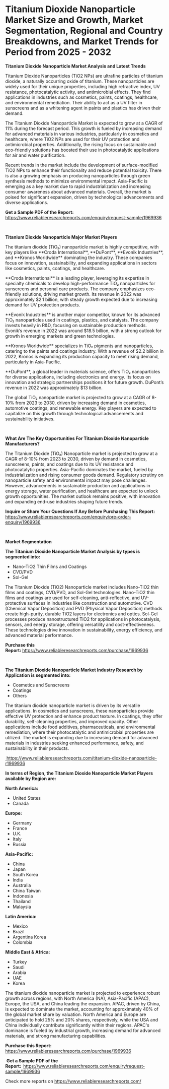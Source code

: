 <p><h1>Titanium Dioxide Nanoparticle Market Size and Growth, Market Segmentation, Regional and Country Breakdowns, and Market Trends for Period from 2025 -  2032</h1></p><p><strong>Titanium Dioxide Nanoparticle Market Analysis and Latest Trends</strong></p>
<p><p>Titanium Dioxide Nanoparticles (TiO2 NPs) are ultrafine particles of titanium dioxide, a naturally occurring oxide of titanium. These nanoparticles are widely used for their unique properties, including high refractive index, UV resistance, photocatalytic activity, and antimicrobial effects. They find applications in industries such as cosmetics, paints, coatings, healthcare, and environmental remediation. Their ability to act as a UV filter in sunscreens and as a whitening agent in paints and plastics has driven their demand.</p><p>The Titanium Dioxide Nanoparticle Market is expected to grow at a CAGR of 11% during the forecast period. This growth is fueled by increasing demand for advanced materials in various industries, particularly in cosmetics and healthcare, where TiO2 NPs are used for their UV protection and antimicrobial properties. Additionally, the rising focus on sustainable and eco-friendly solutions has boosted their use in photocatalytic applications for air and water purification.</p><p>Recent trends in the market include the development of surface-modified TiO2 NPs to enhance their functionality and reduce potential toxicity. There is also a growing emphasis on producing nanoparticles through green synthesis methods to minimize environmental impact. Asia-Pacific is emerging as a key market due to rapid industrialization and increasing consumer awareness about advanced materials. Overall, the market is poised for significant expansion, driven by technological advancements and diverse applications.</p></p>
<p><strong>Get a Sample PDF of the Report:&nbsp;</strong> <a href="https://www.reliableresearchreports.com/enquiry/request-sample/1969936?utm_campaign=2206&utm_medium=2&utm_source=Github&utm_content=ia&utm_term=25012025&utm_id=titanium-dioxide-nanoparticle">https://www.reliableresearchreports.com/enquiry/request-sample/1969936</a></p>
<p>&nbsp;</p>
<p><strong>Titanium Dioxide Nanoparticle Major Market Players</strong></p>
<p><p>The titanium dioxide (TiO₂) nanoparticle market is highly competitive, with key players like **Croda International**, **DuPont**, **Evonik Industries**, and **Kronos Worldwide** dominating the industry. These companies focus on innovation, sustainability, and expanding applications in sectors like cosmetics, paints, coatings, and healthcare.</p><p>**Croda International** is a leading player, leveraging its expertise in specialty chemicals to develop high-performance TiO₂ nanoparticles for sunscreens and personal care products. The company emphasizes eco-friendly solutions, driving market growth. Its revenue in 2022 was approximately $2.1 billion, with steady growth expected due to increasing demand for UV protection products.</p><p>**Evonik Industries** is another major competitor, known for its advanced TiO₂ nanoparticles used in coatings, plastics, and catalysts. The company invests heavily in R&D, focusing on sustainable production methods. Evonik’s revenue in 2022 was around $18.5 billion, with a strong outlook for growth in emerging markets and green technologies.</p><p>**Kronos Worldwide** specializes in TiO₂ pigments and nanoparticles, catering to the paints and coatings industry. With a revenue of $2.2 billion in 2022, Kronos is expanding its production capacity to meet rising demand, particularly in Asia-Pacific.</p><p>**DuPont**, a global leader in materials science, offers TiO₂ nanoparticles for diverse applications, including electronics and energy. Its focus on innovation and strategic partnerships positions it for future growth. DuPont’s revenue in 2022 was approximately $13 billion.</p><p>The global TiO₂ nanoparticle market is projected to grow at a CAGR of 8-10% from 2023 to 2030, driven by increasing demand in cosmetics, automotive coatings, and renewable energy. Key players are expected to capitalize on this growth through technological advancements and sustainability initiatives.</p></p>
<p>&nbsp;</p>
<p><strong>What Are The Key Opportunities For Titanium Dioxide Nanoparticle Manufacturers?</strong></p>
<p><p>The Titanium Dioxide (TiO₂) Nanoparticle market is projected to grow at a CAGR of 8-10% from 2023 to 2030, driven by demand in cosmetics, sunscreens, paints, and coatings due to its UV resistance and photocatalytic properties. Asia-Pacific dominates the market, fueled by industrialization and rising consumer goods demand. Regulatory scrutiny on nanoparticle safety and environmental impact may pose challenges. However, advancements in sustainable production and applications in energy storage, water purification, and healthcare are expected to unlock growth opportunities. The market outlook remains positive, with innovation and expanding end-use industries shaping future trends.</p></p>
<p><strong>Inquire or Share Your Questions If Any Before Purchasing This Report:</strong> <a href="https://www.reliableresearchreports.com/enquiry/pre-order-enquiry/1969936?utm_campaign=2206&utm_medium=2&utm_source=Github&utm_content=ia&utm_term=25012025&utm_id=titanium-dioxide-nanoparticle">https://www.reliableresearchreports.com/enquiry/pre-order-enquiry/1969936</a></p>
<p>&nbsp;</p>
<p><strong>Market Segmentation</strong></p>
<p><strong>The Titanium Dioxide Nanoparticle Market Analysis by types is segmented into:</strong></p>
<p><ul><li>Nano-TiO2 Thin Films and Coatings</li><li>CVD/PVD</li><li>Sol-Gel</li></ul></p>
<p><p>The Titanium Dioxide (TiO2) Nanoparticle market includes Nano-TiO2 thin films and coatings, CVD/PVD, and Sol-Gel technologies. Nano-TiO2 thin films and coatings are used for self-cleaning, anti-reflective, and UV-protective surfaces in industries like construction and automotive. CVD (Chemical Vapor Deposition) and PVD (Physical Vapor Deposition) methods create high-purity, durable TiO2 layers for electronics and optics. Sol-Gel processes produce nanostructured TiO2 for applications in photocatalysis, sensors, and energy storage, offering versatility and cost-effectiveness. These technologies drive innovation in sustainability, energy efficiency, and advanced material performance.</p></p>
<p><strong>Purchase this Report:&nbsp;</strong><a href="https://www.reliableresearchreports.com/purchase/1969936?utm_campaign=2206&utm_medium=2&utm_source=Github&utm_content=ia&utm_term=25012025&utm_id=titanium-dioxide-nanoparticle">https://www.reliableresearchreports.com/purchase/1969936</a></p>
<p>&nbsp;</p>
<p><strong>The Titanium Dioxide Nanoparticle Market Industry Research by Application is segmented into:</strong></p>
<p><ul><li>Cosmetics and Sunscreens</li><li>Coatings</li><li>Others</li></ul></p>
<p><p>The titanium dioxide nanoparticle market is driven by its versatile applications. In cosmetics and sunscreens, these nanoparticles provide effective UV protection and enhance product texture. In coatings, they offer durability, self-cleaning properties, and improved opacity. Other applications include food additives, pharmaceuticals, and environmental remediation, where their photocatalytic and antimicrobial properties are utilized. The market is expanding due to increasing demand for advanced materials in industries seeking enhanced performance, safety, and sustainability in their products.</p></p>
<p><a href="https://www.reliableresearchreports.com/titanium-dioxide-nanoparticle-r1969936?utm_campaign=2206&utm_medium=2&utm_source=Github&utm_content=ia&utm_term=25012025&utm_id=titanium-dioxide-nanoparticle">&nbsp;https://www.reliableresearchreports.com/titanium-dioxide-nanoparticle-r1969936</a></p>
<p><strong>In terms of Region, the Titanium Dioxide Nanoparticle Market Players available by Region are:</strong></p>
<p>
    <p> <strong> North America: </strong>
        <ul>
            <li>United States</li>
            <li>Canada</li>
        </ul>
        </p> 
    <p> <strong> Europe: </strong>
        <ul>
            <li>Germany</li>
            <li>France</li>
            <li>U.K.</li>
            <li>Italy</li>
            <li>Russia</li>
        </ul>
        </p> 
    <p> <strong> Asia-Pacific: </strong>
        <ul>
            <li>China</li>
            <li>Japan</li>
            <li>South Korea</li>
            <li>India</li>
            <li>Australia</li>
            <li>China Taiwan</li>
            <li>Indonesia</li>
            <li>Thailand</li>
            <li>Malaysia</li>
        </ul>
        </p> 
    <p> <strong> Latin America: </strong>
        <ul>
            <li>Mexico</li>
            <li>Brazil</li>
            <li>Argentina Korea</li>
            <li>Colombia</li>
        </ul>
        </p> 
    <p> <strong> Middle East & Africa: </strong>
        <ul>
            <li>Turkey</li>
            <li>Saudi</li>
            <li>Arabia</li>
            <li>UAE</li>
            <li>Korea</li>
        </ul>
    </p>
    </p>
<p><p>The titanium dioxide nanoparticle market is projected to experience robust growth across regions, with North America (NA), Asia-Pacific (APAC), Europe, the USA, and China leading the expansion. APAC, driven by China, is expected to dominate the market, accounting for approximately 40% of the global market share by valuation. North America and Europe are anticipated to hold 25% and 20% shares, respectively, while the USA and China individually contribute significantly within their regions. APAC's dominance is fueled by industrial growth, increasing demand for advanced materials, and strong manufacturing capabilities.</p></p>
<p><strong>Purchase this Report: </strong><a href="https://www.reliableresearchreports.com/purchase/1969936?utm_campaign=2206&utm_medium=2&utm_source=Github&utm_content=ia&utm_term=25012025&utm_id=titanium-dioxide-nanoparticle">https://www.reliableresearchreports.com/purchase/1969936</a></p>
<p>&nbsp;<strong>Get a Sample PDF of the Report:&nbsp;&nbsp;</strong><a href="https://www.reliableresearchreports.com/enquiry/request-sample/1969936?utm_campaign=2206&utm_medium=2&utm_source=Github&utm_content=ia&utm_term=25012025&utm_id=titanium-dioxide-nanoparticle">https://www.reliableresearchreports.com/enquiry/request-sample/1969936</a></p>
<p><strong></strong></p>
<p>Check more reports on <a href="https://www.reliableresearchreports.com/?utm_campaign=2206&utm_medium=2&utm_source=Github&utm_content=ia&utm_term=25012025&utm_id=titanium-dioxide-nanoparticle">https://www.reliableresearchreports.com/</a></p>
